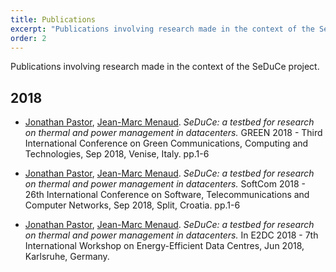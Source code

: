 ```yaml
---
title: Publications
excerpt: "Publications involving research made in the context of the SeDuCe project."
order: 2
---
```


Publications involving research made in the context of the SeDuCe project.

## 2018

- [Jonathan Pastor](http://jonathanpastor.fr/), [Jean-Marc Menaud](http://menaud.fr). _SeDuCe: a testbed for research on thermal and power management in datacenters._ GREEN 2018 - Third International Conference on Green Communications, Computing and Technologies, Sep 2018, Venise, Italy. pp.1-6 

- [Jonathan Pastor](http://jonathanpastor.fr/), [Jean-Marc Menaud](http://menaud.fr). _SeDuCe: a testbed for research on thermal and power management in datacenters._ SoftCom 2018 - 26th International Conference on Software, Telecommunications and Computer Networks, Sep 2018, Split, Croatia. pp.1-6

- [Jonathan Pastor](http://jonathanpastor.fr/), [Jean-Marc Menaud](http://menaud.fr). _SeDuCe: a testbed for research on thermal and power management in datacenters._ In E2DC 2018 - 7th International Workshop on Energy-Efficient Data Centres, Jun 2018, Karlsruhe, Germany. 
